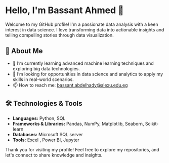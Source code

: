 # Hello, I'm Bassant Ahmed 👋

Welcome to my GitHub profile! I'm a passionate data analysis with a keen interest in data science. I love transforming data into actionable insights and telling compelling stories through data visualization.

## 🚀 About Me

- 🌱 I’m currently learning advanced machine learning techniques and exploring big data technologies.
- 💼 I’m looking for opportunities in data science and analytics to apply my skills in real-world scenarios.
- 📫 How to reach me: bassant.abdelhady@alexu.edu.eg

## 🛠️ Technologies & Tools

- **Languages:** Python, SQL
- **Frameworks & Libraries:** Pandas, NumPy, Matplotlib, Seaborn, Scikit-learn
- **Databases:** Microsoft SQL server
- **Tools:** Excel , Power BI, Jupyter 

Thank you for visiting my profile! Feel free to explore my repositories, and let's connect to share knowledge and insights.
<!---
BassantSabra/BassantSabra is a ✨ special ✨ repository because its `README.md` (this file) appears on your GitHub profile.
You can click the Preview link to take a look at your changes.
--->
